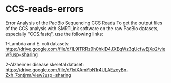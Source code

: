 # CCS-reads-errors
Error Analysis of the PacBio Sequencing CCS Reads
To get the output files of the CCS analysis with SMRTLink software 
on the raw PacBio datasets, especially "CCS.fastq", use the following links:

1-Lambda and E. coli datasets:
https://drive.google.com/file/d/1L9ITRRz9h0hklD4JXEqWz3qUcfwEjXp2/view?usp=sharing

2-Alzheimer disease skeletal dataset:
https://drive.google.com/file/d/1xiXAmYbN1r4ULAEzoyBn-Zxh_7ontjrm/view?usp=sharing
